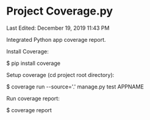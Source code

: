 # Project Coverage.py

Last Edited: December 19, 2019 11:43 PM

Integrated Python app coverage report.

Install Coverage:

$ pip install coverage

Setup coverage (cd project root directory):

 $ coverage run --source='.' manage.py test APPNAME

Run coverage report:

$ coverage report